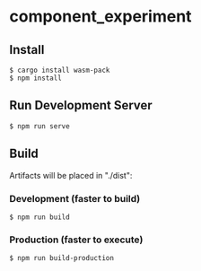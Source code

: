# component\_experiment

## Install
```
$ cargo install wasm-pack
$ npm install
```

## Run Development Server
```
$ npm run serve
```

## Build
Artifacts will be placed in "./dist":

### Development (faster to build)
```
$ npm run build
```

### Production (faster to execute)
```
$ npm run build-production
```

